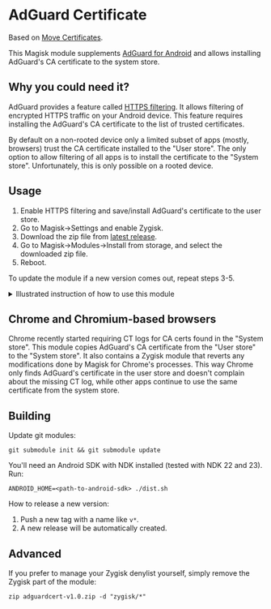 # AdGuard Certificate

Based on [Move Certificates](https://github.com/Magisk-Modules-Repo/movecert).

This Magisk module supplements [AdGuard for Android][agandroid] and allows installing
AdGuard's CA certificate to the system store.

## Why you could need it?

AdGuard provides a feature called [HTTPS filtering][httpsfiltering]. It allows
filtering of encrypted HTTPS traffic on your Android device. This feature requires
installing the AdGuard's CA certificate to the list of trusted certificates.

By default on a non-rooted device only a limited subset of apps (mostly, browsers)
trust the CA certificate installed to the "User store". The only option to allow
filtering of all apps is to install the certificate to the "System store".
Unfortunately, this is only possible on a rooted device.

[agandroid]: https://adguard.com/adguard-android/overview.html
[httpsfiltering]: https://kb.adguard.com/general/https-filtering

## Usage

1. Enable HTTPS filtering and save/install AdGuard's certificate to the user store.
2. Go to Magisk->Settings and enable Zygisk.
3. Download the zip file from [latest release][latestrelease].
4. Go to Magisk->Modules->Install from storage, and select the downloaded zip file.
5. Reboot.

To update the module if a new version comes out, repeat steps 3-5.

<details>
    <summary>Illustrated instruction of how to use this module</summary>

![Open Magisk settings](https://user-images.githubusercontent.com/5947035/161061257-680c784b-b476-432d-8dfd-2528fe239346.png)

![Enable Zygisk](https://user-images.githubusercontent.com/5947035/161061268-3367d668-cbbd-441d-9e6d-a4cbc3978b3e.png)

![Go back to Magisk main screen](https://user-images.githubusercontent.com/5947035/161061273-329e3f8a-c957-4005-a8f7-2056b1866b08.png)

![Open Magisk modules](https://user-images.githubusercontent.com/5947035/161061277-1ada3a87-d0cb-44c0-9edd-77b00669759c.png)

![Install from storage](https://user-images.githubusercontent.com/5947035/161061283-8e3d6ed2-ca36-4825-bca4-fbb9f9185f68.png)

![Select AdGuard certificate module](https://user-images.githubusercontent.com/5947035/161061285-4ea302ad-99ec-4619-be05-3b83f64b9e4f.png)

![Reboot the device](https://user-images.githubusercontent.com/5947035/161061291-54ad008f-4c76-4ee3-975d-307fd0fe7220.png)

</details>


[latestrelease]: https://github.com/AdguardTeam/adguardcert/releases/latest/

## Chrome and Chromium-based browsers

Chrome recently started requiring CT logs for CA certs found in the "System store".
This module copies AdGuard's CA certificate from the "User store" to the "System store".
It also contains a Zygisk module that reverts any modifications done by Magisk for
Chrome's processes. This way Chrome only finds AdGuard's certificate in the user store
and doesn't complain about the missing CT log, while other apps continue to use the
same certificate from the system store.

## Building

Update git modules:

```shell
git submodule init && git submodule update
```

You'll need an Android SDK with NDK installed (tested with NDK 22 and 23). Run:

```shell
ANDROID_HOME=<path-to-android-sdk> ./dist.sh
```

How to release a new version:
1. Push a new tag with a name like `v*`.
2. A new release will be automatically created.

## Advanced

If you prefer to manage your Zygisk denylist yourself, simply remove the Zygisk part of the module:

```shell
zip adguardcert-v1.0.zip -d "zygisk/*"
```
